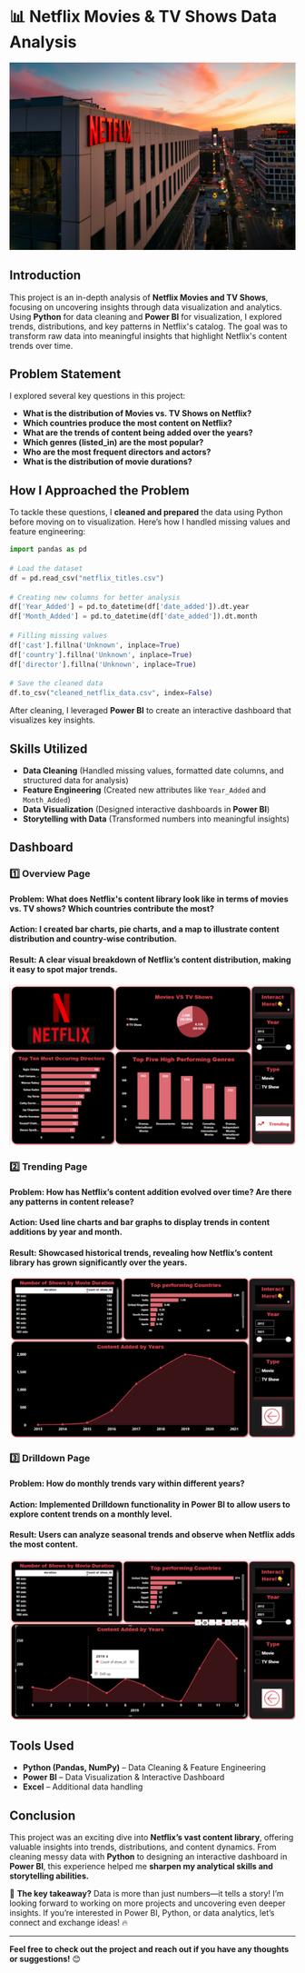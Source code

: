 # 📊 Netflix Movies & TV Shows Data Analysis

![Project Banner](https://github.com/zararah-malik/Netflix-Movies-and-TVShows/blob/main/banner.jpg)

## Introduction

This project is an in-depth analysis of **Netflix Movies and TV Shows**, focusing on uncovering insights through data visualization and analytics. Using **Python** for data cleaning and **Power BI** for visualization, I explored trends, distributions, and key patterns in Netflix's catalog. The goal was to transform raw data into meaningful insights that highlight Netflix's content trends over time.

## Problem Statement

I explored several key questions in this project:

- **What is the distribution of Movies vs. TV Shows on Netflix?**
- **Which countries produce the most content on Netflix?**
- **What are the trends of content being added over the years?**
- **Which genres (listed_in) are the most popular?**
- **Who are the most frequent directors and actors?**
- **What is the distribution of movie durations?**

## How I Approached the Problem

To tackle these questions, I **cleaned and prepared** the data using Python before moving on to visualization. Here’s how I handled missing values and feature engineering:

```python
import pandas as pd

# Load the dataset
df = pd.read_csv("netflix_titles.csv")

# Creating new columns for better analysis
df['Year_Added'] = pd.to_datetime(df['date_added']).dt.year
df['Month_Added'] = pd.to_datetime(df['date_added']).dt.month

# Filling missing values
df['cast'].fillna('Unknown', inplace=True)
df['country'].fillna('Unknown', inplace=True)
df['director'].fillna('Unknown', inplace=True)

# Save the cleaned data
df.to_csv("cleaned_netflix_data.csv", index=False)
```

After cleaning, I leveraged **Power BI** to create an interactive dashboard that visualizes key insights.

## Skills Utilized
- **Data Cleaning** (Handled missing values, formatted date columns, and structured data for analysis)
- **Feature Engineering** (Created new attributes like `Year_Added` and `Month_Added`)
- **Data Visualization** (Designed interactive dashboards in **Power BI**)
- **Storytelling with Data** (Transformed numbers into meaningful insights)

## Dashboard

### **1️⃣ Overview Page**
#### **Problem:** What does Netflix's content library look like in terms of movies vs. TV shows? Which countries contribute the most?
#### **Action:** I created bar charts, pie charts, and a map to illustrate content distribution and country-wise contribution.
#### **Result:** A clear visual breakdown of Netflix’s content distribution, making it easy to spot major trends.

![Overview Dashboard](https://github.com/zararah-malik/Netflix-Movies-and-TVShows/blob/main/Overview.png)

### **2️⃣ Trending Page**
#### **Problem:** How has Netflix’s content addition evolved over time? Are there any patterns in content release?
#### **Action:** Used line charts and bar graphs to display trends in content additions by year and month.
#### **Result:** Showcased historical trends, revealing how Netflix’s content library has grown significantly over the years.

![Trending Dashboard](https://github.com/zararah-malik/Netflix-Movies-and-TVShows/blob/main/Trending.png)

### **3️⃣ Drilldown Page**
#### **Problem:** How do monthly trends vary within different years?
#### **Action:** Implemented **Drilldown functionality** in Power BI to allow users to explore content trends on a monthly level.
#### **Result:** Users can analyze **seasonal trends** and observe when Netflix adds the most content.

![Drilldown Dashboard](https://github.com/zararah-malik/Netflix-Movies-and-TVShows/blob/main/Drilldown.png)

## Tools Used
- **Python (Pandas, NumPy)** – Data Cleaning & Feature Engineering
- **Power BI** – Data Visualization & Interactive Dashboard
- **Excel** – Additional data handling

## Conclusion

This project was an exciting dive into **Netflix’s vast content library**, offering valuable insights into trends, distributions, and content dynamics. From cleaning messy data with **Python** to designing an interactive dashboard in **Power BI**, this experience helped me **sharpen my analytical skills and storytelling abilities.**

🚀 **The key takeaway?** Data is more than just numbers—it tells a story! I’m looking forward to working on more projects and uncovering even deeper insights. If you’re interested in Power BI, Python, or data analytics, let’s connect and exchange ideas! 🔥

---

**Feel free to check out the project and reach out if you have any thoughts or suggestions!** 😊
